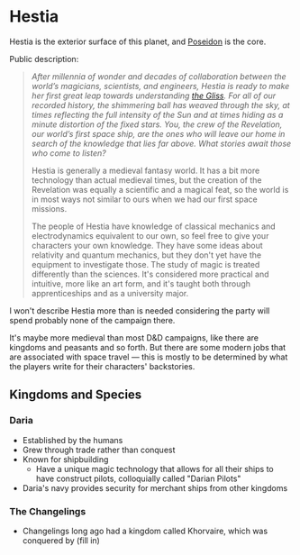 # Hestia

Hestia is the exterior surface of this planet, and [Poseidon](./Poseidon.md) is the core.

Public description:

> *After millennia of wonder and decades of collaboration between the world’s magicians, scientists, and engineers, Hestia is ready to make her first great leap towards understanding [the Gliss](./Gliss.md). For all of our recorded history, the shimmering ball has weaved through the sky, at times reflecting the full intensity of the Sun and at times hiding as a minute distortion of the fixed stars. You, the crew of the Revelation, our world’s first space ship, are the ones who will leave our home in search of the knowledge that lies far above. What stories await those who come to listen?*
>
> Hestia is generally a medieval fantasy world. It has a bit more technology than actual medieval times, but the creation of the Revelation was equally a scientific and a magical feat, so the world is in most ways not similar to ours when we had our first space missions.
>
> The people of Hestia have knowledge of classical mechanics and electrodynamics equivalent to our own, so feel free to give your characters your own knowledge. They have some ideas about relativity and quantum mechanics, but they don't yet have the equipment to investigate those. The study of magic is treated differently than the sciences. It's considered more practical and intuitive, more like an art form, and it's taught both through apprenticeships and as a university major.

I won't describe Hestia more than is needed considering the party will spend probably none of the campaign there.

It's maybe more medieval than most D&D campaigns, like there are kingdoms and peasants and so forth. But there are some modern jobs that are associated with space travel — this is mostly to be determined by what the players write for their characters' backstories.

## Kingdoms and Species

### Daria

- Established by the humans
- Grew through trade rather than conquest
- Known for shipbuilding
  - Have a unique magic technology that allows for all their ships to have construct pilots, colloquially called "Darian Pilots"
- Daria's navy provides security for merchant ships from other kingdoms

### The Changelings

- Changelings long ago had a kingdom called Khorvaire, which was conquered by (fill in)
